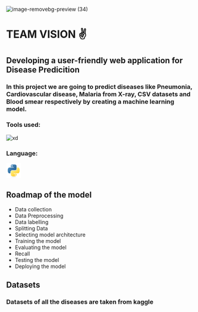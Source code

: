 ![image-removebg-preview (34)](https://user-images.githubusercontent.com/99636525/228105433-2e7860fc-99f4-4a90-bf70-237a13efbf64.png)
# TEAM VISION ✌
## Developing a user-friendly web application for Disease Predicition
### In this project we are going to predict diseases like Pneumonia, Cardiovascular disease, Malaria  from X-ray, CSV datasets and Blood smear respectively by creating a machine learning model.

<h3 align="left">Tools used:</h3>
<p align="left">   <img src="https://cdn.worldvectorlogo.com/logos/adobe-xd.svg" alt="xd" width="40" height="40"/> </a> </p>
<h3 align="left">Language: <p align="left"><img src="https://raw.githubusercontent.com/devicons/devicon/master/icons/python/python-original.svg" alt="python" width="40" height="40"/> </a> </p>

## Roadmap of the model
- Data collection
- Data Preprocessing
- Data labelling
- Splitting Data
- Selecting model architecture
- Training the model
- Evaluating the model
- Recall
- Testing the model
- Deploying the model

## Datasets
### Datasets of all the diseases are taken from kaggle


